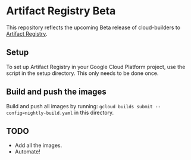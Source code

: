 # Artifact Registry Beta

This repository reflects the upcoming Beta release of cloud-builders to
[Artifact Registry](https://cloud.google.com/artifact-registry).

## Setup

To set up Artifact Registry in your Google Cloud Platform project, use the
script in the setup directory. This only needs to be done once.

## Build and push the images

Build and push all images by running:
`gcloud builds submit --config=nightly-build.yaml`
in this directory.

## TODO

- Add all the images.
- Automate!
